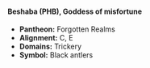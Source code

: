 #### Beshaba (PHB), Goddess of misfortune
- **Pantheon:** Forgotten Realms
- **Alignment:** C, E
- **Domains:** Trickery
- **Symbol:** Black antlers